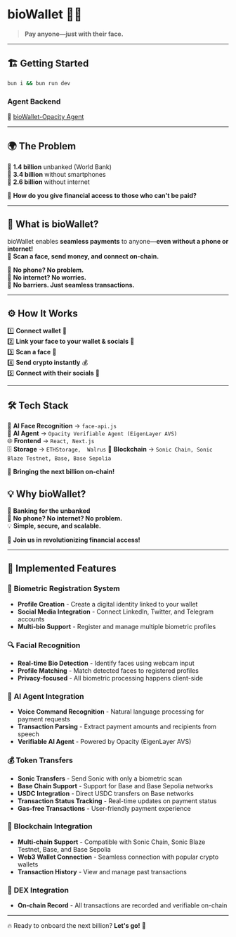 # **bioWallet** 🤖💸

> **Pay anyone—just with their face.**

---

## 🏗 **Getting Started**

```sh
bun i && bun run dev
```

### **Agent Backend**

🔗 [bioWallet-Opacity Agent](https://github.com/BioWallet-Labs/bioWallet-opacity-agent)

---

## 🌍 **The Problem**

📌 **1.4 billion** unbanked (World Bank)  
📌 **3.4 billion** without smartphones  
📌 **2.6 billion** without internet

💭 **How do you give financial access to those who can't be paid?**

---

## 🚀 **What is bioWallet?**

bioWallet enables **seamless payments** to anyone—**even without a phone or internet!**  
📸 **Scan a face, send money, and connect on-chain.**

🔹 **No phone? No problem.**  
🔹 **No internet? No worries.**  
🔹 **No barriers. Just seamless transactions.**

---

## ⚙️ **How It Works**

1️⃣ **Connect wallet** 🔗  
2️⃣ **Link your face to your wallet & socials** 📸  
3️⃣ **Scan a face** 👀  
4️⃣ **Send crypto instantly** 💰  
5️⃣ **Connect with their socials** 🔄

---

## 🛠 **Tech Stack**

🤖 **AI Face Recognition** → `face-api.js`  
🧠 **AI Agent** → `Opacity Verifiable Agent (EigenLayer AVS)`  
🌐 **Frontend** → `React, Next.js`  
🗄 **Storage** → `ETHStorage,  Walrus`
🔗 **Blockchain** → `Sonic Chain, Sonic Blaze Testnet, Base, Base Sepolia`

🚀 **Bringing the next billion on-chain!**

## 💡 **Why bioWallet?**

🏦 **Banking for the unbanked**  
📶 **No phone? No internet? No problem.**  
💡 **Simple, secure, and scalable.**

💙 **Join us in revolutionizing financial access!**

---

## 🌟 **Implemented Features**

### 👤 **Biometric Registration System**

- **Profile Creation** - Create a digital identity linked to your wallet
- **Social Media Integration** - Connect LinkedIn, Twitter, and Telegram accounts
- **Multi-bio Support** - Register and manage multiple biometric profiles

### 🔍 **Facial Recognition**

- **Real-time Bio Detection** - Identify faces using webcam input
- **Profile Matching** - Match detected faces to registered profiles
- **Privacy-focused** - All biometric processing happens client-side

### 🧠 **AI Agent Integration**

- **Voice Command Recognition** - Natural language processing for payment requests
- **Transaction Parsing** - Extract payment amounts and recipients from speech
- **Verifiable AI Agent** - Powered by Opacity (EigenLayer AVS)

### 💰 **Token Transfers**

- **Sonic Transfers** - Send Sonic with only a biometric scan
- **Base Chain Support** - Support for Base and Base Sepolia networks
- **USDC Integration** - Direct USDC transfers on Base networks
- **Transaction Status Tracking** - Real-time updates on payment status
- **Gas-free Transactions** - User-friendly payment experience

### 🔗 **Blockchain Integration**

- **Multi-chain Support** - Compatible with Sonic Chain, Sonic Blaze Testnet, Base, and Base Sepolia
- **Web3 Wallet Connection** - Seamless connection with popular crypto wallets
- **Transaction History** - View and manage past transactions

### 🔄 **DEX Integration**

- **On-chain Record** - All transactions are recorded and verifiable on-chain

---

🔥 Ready to onboard the next billion? **Let's go!** 🚀
